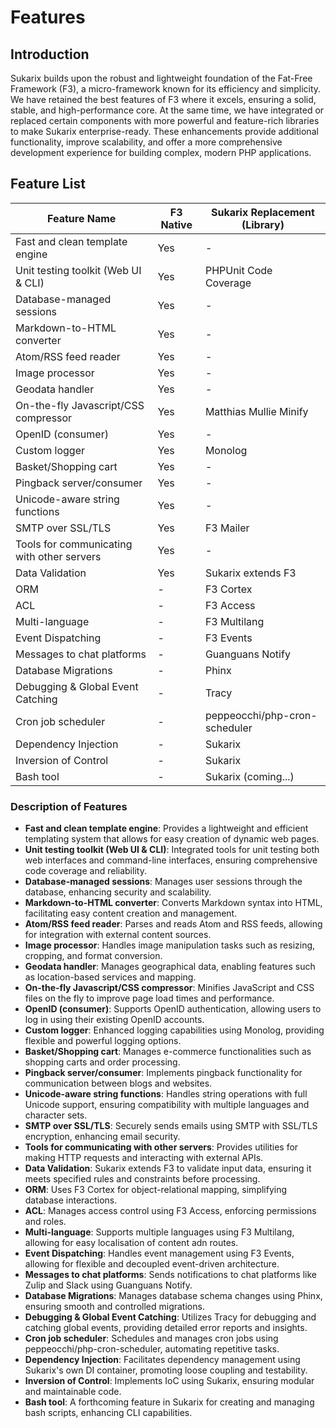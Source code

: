 # Features

<!-- toc -->

## Introduction

Sukarix builds upon the robust and lightweight foundation of the Fat-Free Framework (F3), a micro-framework known for
its efficiency and simplicity. We have retained the best features of F3 where it excels, ensuring a solid, stable, and
high-performance core. At the same time, we have integrated or replaced certain components with more powerful and
feature-rich libraries to make Sukarix enterprise-ready. These enhancements provide additional functionality, improve
scalability, and offer a more comprehensive development experience for building complex, modern PHP applications.

## Feature List

| Feature Name                               | F3 Native | Sukarix Replacement (Library) |
|--------------------------------------------|-----------|-------------------------------|
| Fast and clean template engine             | Yes       | -                             |
| Unit testing toolkit (Web UI & CLI)        | Yes       | PHPUnit Code Coverage         |
| Database-managed sessions                  | Yes       | -                             |
| Markdown-to-HTML converter                 | Yes       | -                             |
| Atom/RSS feed reader                       | Yes       | -                             |
| Image processor                            | Yes       | -                             |
| Geodata handler                            | Yes       | -                             |
| On-the-fly Javascript/CSS compressor       | Yes       | Matthias Mullie Minify        |
| OpenID (consumer)                          | Yes       | -                             |
| Custom logger                              | Yes       | Monolog                       |
| Basket/Shopping cart                       | Yes       | -                             |
| Pingback server/consumer                   | Yes       | -                             |
| Unicode-aware string functions             | Yes       | -                             |
| SMTP over SSL/TLS                          | Yes       | F3 Mailer                     |
| Tools for communicating with other servers | Yes       | -                             |
| Data Validation                            | Yes       | Sukarix extends F3            |
| ORM                                        | -         | F3 Cortex                     |
| ACL                                        | -         | F3 Access                     |
| Multi-language                             | -         | F3 Multilang                  |
| Event Dispatching                          | -         | F3 Events                     |
| Messages to chat platforms                 | -         | Guanguans Notify              |
| Database Migrations                        | -         | Phinx                         |
| Debugging & Global Event Catching          | -         | Tracy                         |
| Cron job scheduler                         | -         | peppeocchi/php-cron-scheduler |
| Dependency Injection                       | -         | Sukarix                       |
| Inversion of Control                       | -         | Sukarix                       |
| Bash tool                                  | -         | Sukarix (coming...)           |

### Description of Features

- **Fast and clean template engine**: Provides a lightweight and efficient templating system that allows for easy
  creation of dynamic web pages.
- **Unit testing toolkit (Web UI & CLI)**: Integrated tools for unit testing both web interfaces and command-line
  interfaces, ensuring comprehensive code coverage and reliability.
- **Database-managed sessions**: Manages user sessions through the database, enhancing security and scalability.
- **Markdown-to-HTML converter**: Converts Markdown syntax into HTML, facilitating easy content creation and management.
- **Atom/RSS feed reader**: Parses and reads Atom and RSS feeds, allowing for integration with external content sources.
- **Image processor**: Handles image manipulation tasks such as resizing, cropping, and format conversion.
- **Geodata handler**: Manages geographical data, enabling features such as location-based services and mapping.
- **On-the-fly Javascript/CSS compressor**: Minifies JavaScript and CSS files on the fly to improve page load times and
  performance.
- **OpenID (consumer)**: Supports OpenID authentication, allowing users to log in using their existing OpenID accounts.
- **Custom logger**: Enhanced logging capabilities using Monolog, providing flexible and powerful logging options.
- **Basket/Shopping cart**: Manages e-commerce functionalities such as shopping carts and order processing.
- **Pingback server/consumer**: Implements pingback functionality for communication between blogs and websites.
- **Unicode-aware string functions**: Handles string operations with full Unicode support, ensuring compatibility with
  multiple languages and character sets.
- **SMTP over SSL/TLS**: Securely sends emails using SMTP with SSL/TLS encryption, enhancing email security.
- **Tools for communicating with other servers**: Provides utilities for making HTTP requests and interacting with
  external APIs.
- **Data Validation**: Sukarix extends F3 to validate input data, ensuring it meets specified rules and constraints
  before processing.
- **ORM**: Uses F3 Cortex for object-relational mapping, simplifying database interactions.
- **ACL**: Manages access control using F3 Access, enforcing permissions and roles.
- **Multi-language**: Supports multiple languages using F3 Multilang, allowing for easy localisation of content adn
  routes.
- **Event Dispatching**: Handles event management using F3 Events, allowing for flexible and decoupled event-driven
  architecture.
- **Messages to chat platforms**: Sends notifications to chat platforms like Zulip and Slack using Guanguans Notify.
- **Database Migrations**: Manages database schema changes using Phinx, ensuring smooth and controlled migrations.
- **Debugging & Global Event Catching**: Utilizes Tracy for debugging and catching global events, providing detailed
  error reports and insights.
- **Cron job scheduler**: Schedules and manages cron jobs using peppeocchi/php-cron-scheduler, automating repetitive
  tasks.
- **Dependency Injection**: Facilitates dependency management using Sukarix's own DI container, promoting loose coupling
  and testability.
- **Inversion of Control**: Implements IoC using Sukarix, ensuring modular and maintainable code.
- **Bash tool**: A forthcoming feature in Sukarix for creating and managing bash scripts, enhancing CLI capabilities.
 